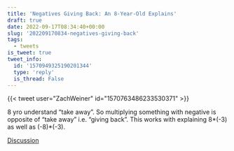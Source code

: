 ```yaml
---
title: 'Negatives Giving Back: An 8-Year-Old Explains'
draft: true
date: 2022-09-17T08:34:40+00:00
slug: '202209170834-negatives-giving-back'
tags:
  - tweets
is_tweet: true
tweet_info:
  id: '1570949325190201344'
  type: 'reply'
  is_thread: False
---
```




{{< tweet user="ZachWeiner" id="1570763486233530371" >}}

8 yro understand “take away”. So multiplying something with negative is opposite of “take away” i.e. “giving back”. This works with explaining 8*(-3) as well as (-8)*(-3).

[Discussion](https://x.com/sytelus/status/1570949325190201344)
